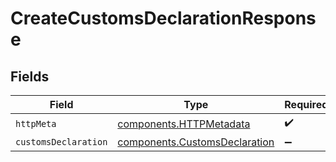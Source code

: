 # CreateCustomsDeclarationResponse


## Fields

| Field                                                                          | Type                                                                           | Required                                                                       | Description                                                                    |
| ------------------------------------------------------------------------------ | ------------------------------------------------------------------------------ | ------------------------------------------------------------------------------ | ------------------------------------------------------------------------------ |
| `httpMeta`                                                                     | [components.HTTPMetadata](../../models/components/httpmetadata.md)             | :heavy_check_mark:                                                             | N/A                                                                            |
| `customsDeclaration`                                                           | [components.CustomsDeclaration](../../models/components/customsdeclaration.md) | :heavy_minus_sign:                                                             | N/A                                                                            |